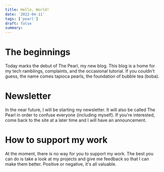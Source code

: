 ```yaml
---
title: Hello, World!
date: '2022-04-11'
tags: ['pearl']
draft: false
summary:
---
```


# The beginnings

Today marks the debut of The Pearl, my new blog. This blog is a home for my tech ramblings, complaints, and the occasional tutorial. If you couldn't guess, the name comes tapioca pearls, the foundation of bubble tea (boba).

# Newsletter

In the near future, I will be starting my newsletter. It will also be called The Pearl in order to confuse everyone (including myself). 
If you're interested, come back to the site at a later time and I will have an announcement.

# How to support my work

At the moment, there is no way for you to support my work. The best you can do is take a look at my projects and give me feedback so that I can make them better.
Positive or negative, it's all valuable.